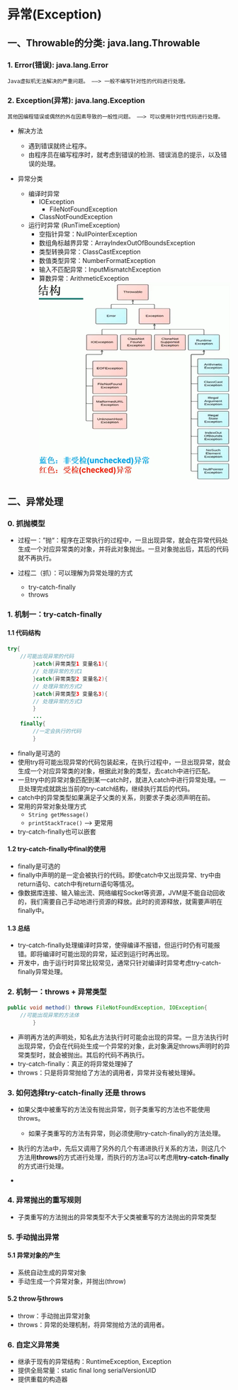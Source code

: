 # 异常(Exception)

## 一、Throwable的分类: java.lang.Throwable

### 1. Error(错误): java.lang.Error

    Java虚拟机无法解决的严重问题。 ——> 一般不编写针对性的代码进行处理。

### 2. Exception(异常): java.lang.Exception

    其他因编程错误或偶然的外在因素导致的一般性问题。 ——> 可以使用针对性代码进行处理。

* 解决方法

  * 遇到错误就终止程序。
  * 由程序员在编写程序时，就考虑到错误的检测、错误消息的提示，以及错误的处理。


* 异常分类

  * 编译时异常
    * IOException
      * FileNotFoundException
    * ClassNotFoundException
  * 运行时异常 (RunTimeException)
    * 空指针异常：NullPointerException
    * 数组角标越界异常：ArrayIndexOutOfBoundsException
    * 类型转换异常：ClassCastException
    * 数值类型异常：NumberFormatException
    * 输入不匹配异常：InputMismatchException
    * 算数异常：ArithmeticException
![img.png](img.png)

## 二、异常处理

### 0. 抓抛模型

* 过程一：”抛“：程序在正常执行的过程中，一旦出现异常，就会在异常代码处生成一个对应异常类的对象，并将此对象抛出。一旦对象抛出后，其后的代码就不再执行。

* 过程二（抓）：可以理解为异常处理的方式
  * try-catch-finally
  * throws


### 1. 机制一：try-catch-finally

#### 1.1 代码结构

```java
try{
    //可能出现异常的代码
        }catch(异常类型1 变量名1){
        // 处理异常的方式1
        }catch(异常类型2 变量名2){
        // 处理异常的方式2
        }catch(异常类型3 变量名3){
        // 处理异常的方式3
        }
        ...
    finally{
        //一定会执行的代码
        }
```

* finally是可选的
* 使用try将可能出现异常的代码包装起来，在执行过程中，一旦出现异常，就会生成一个对应异常类的对象，根据此对象的类型，去catch中进行匹配。
* 一旦try中的异常对象匹配到某一catch时，就进入catch中进行异常处理。一旦处理完成就跳出当前的try-catch结构，继续执行其后的代码。
* catch中的异常类型如果满足子父类的关系，则要求子类必须声明在前。
* 常用的异常对象处理方式
  * `String getMessage()`
  * `printStackTrace()` ——> 更常用
* try-catch-finally也可以嵌套

#### 1.2 try-catch-finally中final的使用

* finally是可选的
* finally中声明的是一定会被执行的代码。即使catch中又出现异常、try中由return语句、catch中有return语句等情况。
* 像数据库连接、输入输出流、网络编程Socket等资源，JVM是不能自动回收的，我们需要自己手动地进行资源的释放。此时的资源释放，就需要声明在finally中。

#### 1.3 总结

* try-catch-finally处理编译时异常，使得编译不报错，但运行时仍有可能报错。即将编译时可能出现的异常，延迟到运行时再出现。
* 开发中，由于运行时异常比较常见，通常只针对编译时异常考虑try-catch-finally异常处理。

### 2. 机制一：throws + 异常类型

```java
public void method() throws FileNotFoundException, IOException{
    //可能出现异常的方法体
        }
```

* 声明再方法的声明处，知名此方法执行时可能会出现的异常。一旦方法执行时出现异常，仍会在代码处生成一个异常的对象，此对象满足throws声明时的异常类型时，就会被抛出。其后的代码不再执行。
* try-catch-finally：真正的将异常处理掉了
* throws：只是将异常抛给了方法的调用者，异常并没有被处理掉。


### 3. 如何选择try-catch-finally 还是 throws

* 如果父类中被重写的方法没有抛出异常，则子类重写的方法也不能使用throws。
  * 如果子类重写的方法有异常，则必须使用try-catch-finally的方法处理。

* 执行的方法a中，先后又调用了另外的几个有递进执行关系的方法，则这几个方法用**throws**的方式进行处理，而执行的方法a可以考虑用**try-catch-finally**的方式进行处理。

*   

### 4. 异常抛出的重写规则

* 子类重写的方法抛出的异常类型不大于父类被重写的方法抛出的异常类型

### 5. 手动抛出异常

#### 5.1 异常对象的产生

* 系统自动生成的异常对象
* 手动生成一个异常对象，并抛出(throw)

#### 5.2 throw与throws

* throw：手动抛出异常对象
* throws：异常的处理机制，将异常抛给方法的调用者。

### 6. 自定义异常类

* 继承于现有的异常结构：RuntimeException, Exception
* 提供全局常量：static final long serialVersionUID
* 提供重载的构造器